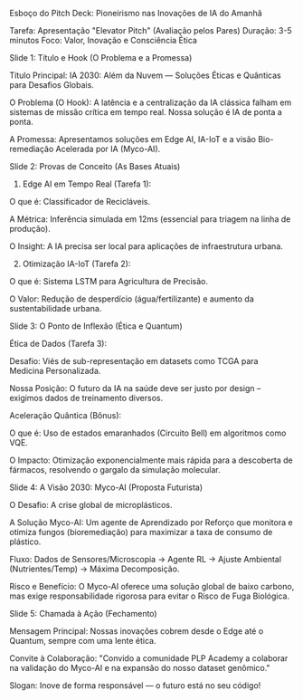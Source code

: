 Esboço do Pitch Deck: Pioneirismo nas Inovações de IA do Amanhã

Tarefa: Apresentação "Elevator Pitch" (Avaliação pelos Pares)
Duração: 3-5 minutos
Foco: Valor, Inovação e Consciência Ética

Slide 1: Título e Hook (O Problema e a Promessa)

Título Principal: IA 2030: Além da Nuvem — Soluções Éticas e Quânticas para Desafios Globais.

O Problema (O Hook): A latência e a centralização da IA clássica falham em sistemas de missão crítica em tempo real. Nossa solução é IA de ponta a ponta.

A Promessa: Apresentamos soluções em Edge AI, IA-IoT e a visão Bio-remediação Acelerada por IA (Myco-AI).

Slide 2: Provas de Conceito (As Bases Atuais)

1. Edge AI em Tempo Real (Tarefa 1):

O que é: Classificador de Recicláveis.

A Métrica: Inferência simulada em 12ms (essencial para triagem na linha de produção).

O Insight: A IA precisa ser local para aplicações de infraestrutura urbana.

2. Otimização IA-IoT (Tarefa 2):

O que é: Sistema LSTM para Agricultura de Precisão.

O Valor: Redução de desperdício (água/fertilizante) e aumento da sustentabilidade urbana.

Slide 3: O Ponto de Inflexão (Ética e Quantum)

Ética de Dados (Tarefa 3):

Desafio: Viés de sub-representação em datasets como TCGA para Medicina Personalizada.

Nossa Posição: O futuro da IA na saúde deve ser justo por design – exigimos dados de treinamento diversos.

Aceleração Quântica (Bônus):

O que é: Uso de estados emaranhados (Circuito Bell) em algoritmos como VQE.

O Impacto: Otimização exponencialmente mais rápida para a descoberta de fármacos, resolvendo o gargalo da simulação molecular.

Slide 4: A Visão 2030: Myco-AI (Proposta Futurista)

O Desafio: A crise global de microplásticos.

A Solução Myco-AI: Um agente de Aprendizado por Reforço que monitora e otimiza fungos (bioremediação) para maximizar a taxa de consumo de plástico.

Fluxo: Dados de Sensores/Microscopia $\rightarrow$ Agente RL $\rightarrow$ Ajuste Ambiental (Nutrientes/Temp) $\rightarrow$ Máxima Decomposição.

Risco e Benefício: O Myco-AI oferece uma solução global de baixo carbono, mas exige responsabilidade rigorosa para evitar o Risco de Fuga Biológica.

Slide 5: Chamada à Ação (Fechamento)

Mensagem Principal: Nossas inovações cobrem desde o Edge até o Quantum, sempre com uma lente ética.

Convite à Colaboração: "Convido a comunidade PLP Academy a colaborar na validação do Myco-AI e na expansão do nosso dataset genômico."

Slogan: Inove de forma responsável — o futuro está no seu código!